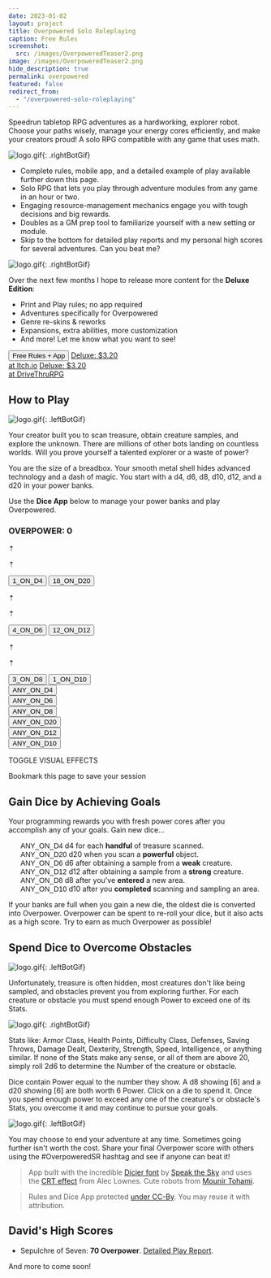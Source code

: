 ```yaml
---
date: 2023-01-02
layout: project
title: Overpowered Solo Roleplaying
caption: Free Rules
screenshot:
  src: /images/OverpoweredTeaser2.png
image: /images/OverpoweredTeaser2.png
hide_description: true
permalink: overpowered
featured: false
redirect_from:
  - "/overpowered-solo-roleplaying"
---
```


Speedrun tabletop RPG adventures as a hardworking, explorer robot. Choose your paths wisely, manage your energy cores efficiently, and make your creators proud! A solo RPG compatible with any game that uses math.

![logo.gif]({{site.url}}/images/overpoweredExamples/OSR1.gif){: .rightBotGif}

 - Complete rules, mobile app, and a detailed example of play available further down this page.
 - Solo RPG that lets you play through adventure modules from any game in an hour or two.
 - Engaging resource-management mechanics engage you with tough decisions and big rewards.
 - Doubles as a GM prep tool to familiarize yourself with a new setting or module.
 - Skip to the bottom for detailed play reports and my personal high scores for several adventures. Can you beat me?

![logo.gif]({{site.url}}/images/overpoweredExamples/OSR4.gif){: .rightBotGif}

Over the next few months I hope to release more content for the **Deluxe Edition**:

 - Print and Play rules; no app required
 - Adventures specifically for Overpowered
 - Genre re-skins & reworks
 - Expansions, extra abilities, more customization
 - And more! Let me know what you want to see!

<div class="shopping-buttons">
<button class="crt btn btn-primary" onClick="document.getElementById('tributeScore').scrollIntoView();" style="overflow: hidden;position: relative;">Free Rules + App</button>
<a target="_blank" href="https://technicalgrimoire.itch.io/overpowered-solo-roleplaying" class="btn btn-primary itchBTN">Deluxe: $3.20<br>at Itch.io</a>
<a target="_blank" href="https://www.drivethrurpg.com/product/318164/Tempered-Legacy" class="btn btn-primary dtrpgBTN">Deluxe: $3.20<br>at DriveThruRPG</a>
</div>

## How to Play

![logo.gif]({{site.url}}/images/overpoweredExamples/OSR3.gif){: .leftBotGif}

Your creator built you to scan treasure, obtain creature samples, and explore the unknown. There are millions of other bots landing on countless worlds. Will you prove yourself a talented explorer or a waste of power?

You are the size of a breadbox. Your smooth metal shell hides advanced technology and a dash of magic. You start with a <span class="d4">d4</span>, <span class="d6">d6</span>, <span class="d8">d8</span>, <span class="d10">d10</span>, <span class="d12">d12</span>, and a <span class="d20">d20</span> in your power banks.

Use the **Dice App** below to manage your power banks and play Overpowered.

<div class="row">
<div class="col-lg-6 col-12" id="overCard">
  <h3 id="tributeScore">OVERPOWER: <span class="dtribute">0</span></h3>
  <div class="row">
    <div id="treasureCore" class="col-4">
      <p class="dicierDark">⇡</p>
      <p class="dicierDark">⇡</p>
      <button onclick="spendTreasure(1)" class="d4 dicierHeavy">1_ON_D4</button>
      <button onclick="spendTreasure(0)" class="d20 dicierHeavy">18_ON_D20</button>
    </div>
    <div id="foeCore" class="col-4">
      <p class="dicierDark">⇡</p>
      <p class="dicierDark">⇡</p>
      <button onclick="spendFoe(1)" class="d6 dicierHeavy">4_ON_D6</button>
      <button onclick="spendFoe(0)" class="d12 dicierHeavy">12_ON_D12</button>
    </div>
    <div id="obstacleCore" class="col-4">
      <p class="dicierDark">⇡</p>
      <p class="dicierDark">⇡</p>
      <button onclick="spendObstacle(1)" class="d8 dicierHeavy">3_ON_D8</button>
      <button onclick="spendObstacle(0)" class="d10 dicierHeavy">1_ON_D10</button>
    </div>
  </div>
  <div class="row">
    <div class="dwhite col-4">
      <button onclick="gainDie(4)" class="dicierHeavy">ANY_ON_D4</button>
    </div>
    <div class="dwhite col-4">
      <button onclick="gainDie(6)" class="dicierHeavy">ANY_ON_D6</button>
    </div>
    <div class="dwhite col-4">
      <button onclick="gainDie(8)" class="dicierHeavy">ANY_ON_D8</button>
    </div>
    <div class="dwhite col-4">
      <button onclick="gainDie(20)" class="dicierHeavy">ANY_ON_D20</button>
    </div>
    <div id="strongGain" class="dwhite col-4">
      <button onclick="gainDie(12)" class="dicierHeavy">ANY_ON_D12</button>
    </div>
    <div id="areaGain" class="dwhite col-4">
      <button onclick="gainDie(10)" class="dicierHeavy">ANY_ON_D10</button>
    </div>
  </div>    
  <p id="rerollButton" style="display: none;">
      <a onclick="rerollDice();return false;"></a>
  </p>
  <div id="crtButton">
  <p><a class="d4" onclick="toggleCRT();return false;">TOGGLE VISUAL EFFECTS</a></p>
  <p>Bookmark this page to save your session</p>
  </div>
</div>
<div class="col-lg-6 col-12">
  <h2 id="gain-dice-by-achieving-goals">Gain Dice by Achieving Goals</h2>
  <p>Your programming rewards you with fresh power cores after you accomplish any of your goals. Gain new dice...</p>
  <ul style="list-style: none;">
  <li><span style="font-family: DicierHeavy, sans-serif;">ANY_ON_D4</span> <span class="d4">d4</span> for each <strong>handful</strong> of treasure scanned.</li>
  <li><span style="font-family: DicierHeavy, sans-serif;">ANY_ON_D20</span> <span class="d20">d20</span> when you scan a <strong>powerful</strong> object.</li>
  <li><span style="font-family: DicierHeavy, sans-serif;">ANY_ON_D6</span> <span class="d6">d6</span> after obtaining a sample from a <strong>weak</strong> creature.</li>
  <li><span style="font-family: DicierHeavy, sans-serif;">ANY_ON_D12</span> <span class="d12">d12</span> after obtaining a sample from a <strong>strong</strong> creature.</li>
  <li><span style="font-family: DicierHeavy, sans-serif;">ANY_ON_D8</span> <span class="d8">d8</span> after you’ve <strong>entered</strong> a new area.</li>
  <li><span style="font-family: DicierHeavy, sans-serif;">ANY_ON_D10</span> <span class="d10">d10</span> after you <strong>completed</strong> scanning and sampling an area.</li>
  </ul>
  <p>If your banks are full when you gain a new die, the oldest die is converted into Overpower. Overpower can be spent to re-roll your dice, but it also acts as a high score. Try to earn as much Overpower as possible!</p>
  </div>
  </div>

## Spend Dice to Overcome Obstacles

![logo.gif]({{site.url}}/images/overpoweredExamples/OSR5.gif){: .leftBotGif}

Unfortunately, treasure is often hidden, most creatures don't like being sampled, and obstacles prevent you from exploring further. For each creature or obstacle you must spend enough Power to exceed one of its Stats.

![logo.gif]({{site.url}}/images/overpoweredExamples/OSR6.gif){: .rightBotGif}

Stats like: Armor Class, Health Points, Difficulty Class, Defenses, Saving Throws, Damage Dealt, Dexterity, Strength, Speed, Intelligence, or anything similar. If none of the Stats make any sense, or all of them are above 20, simply roll 2d6 to determine the Number of the creature or obstacle.

Dice contain Power equal to the number they show. A <span class="d8">d8</span> showing [6] and a <span class="d20">d20</span> showing [6] are both worth 6 Power. Click on a die to spend it. Once you spend enough power to exceed any one of the creature's or obstacle's Stats, you overcome it and may continue to pursue your goals.

![logo.gif]({{site.url}}/images/overpoweredExamples/OSR7.gif){: .leftBotGif}

You may choose to end your adventure at any time. Sometimes going further isn't worth the cost. Share your final Overpower score with others using the #OverpoweredSR hashtag and see if anyone can beat it!

> App built with the incredible [Dicier font](https://speakthesky.itch.io/typeface-dicier) by [Speak the Sky](https://speakthesky.com/) and uses the [CRT effect](http://aleclownes.com/2017/02/01/crt-display.html) from Alec Lownes. Cute robots from [Mounir Tohami](https://mounirtohami.itch.io/26-animated-pixelart-robots).

> Rules and Dice App protected [under CC-By](https://creativecommons.org/licenses/by/4.0/). You may reuse it with attribution.

## David's High Scores

- Sepulchre of Seven: **70 Overpower**. [Detailed Play Report](/david/2023/01/sepulchreoverpowered).

And more to come soon!

<script async src="/assets/generator_resources/overpowered.js" language="javascript" type="text/javascript"></script>
